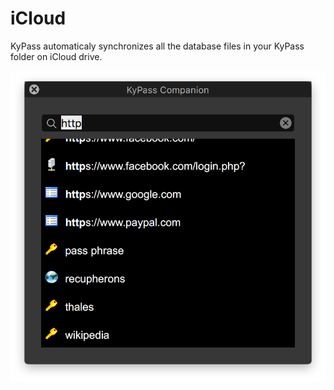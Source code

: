 # iCloud

KyPass automaticaly synchronizes all the database files in your KyPass folder on iCloud drive.

![Cloud provider page](../../.gitbook/assets/image%20%285%29.png)

